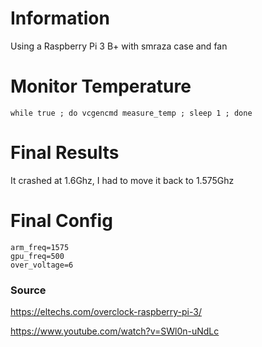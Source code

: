 # Information
Using a Raspberry Pi 3 B+ with smraza case and fan


# Monitor Temperature
```
while true ; do vcgencmd measure_temp ; sleep 1 ; done
```

# Final Results
It crashed at 1.6Ghz, I had to move it back to 1.575Ghz

# Final Config

```
arm_freq=1575
gpu_freq=500
over_voltage=6
```

### Source
https://eltechs.com/overclock-raspberry-pi-3/

https://www.youtube.com/watch?v=SWl0n-uNdLc
